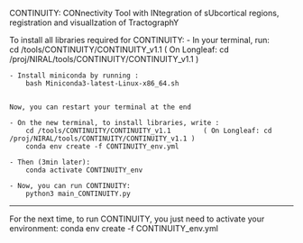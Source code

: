 CONTINUITY: CONnectivity Tool with INtegration of sUbcortical regions, registration and visualIzation of TractographY



To install all libraries required for CONTINUITY: 
	- In your terminal, run:  
		cd /tools/CONTINUITY/CONTINUITY_v1.1     ( On Longleaf: cd /proj/NIRAL/tools/CONTINUITY/CONTINUITY_v1.1 ) 

	- Install miniconda by running : 
		bash Miniconda3-latest-Linux-x86_64.sh


	Now, you can restart your terminal at the end

	- On the new terminal, to install libraries, write :  
		cd /tools/CONTINUITY/CONTINUITY_v1.1        ( On Longleaf: cd /proj/NIRAL/tools/CONTINUITY/CONTINUITY_v1.1 ) 
		conda env create -f CONTINUITY_env.yml

	- Then (3min later): 
		conda activate CONTINUITY_env

	- Now, you can run CONTINUITY: 
		python3 main_CONTINUITY.py


--------------------------------------------------------------------------------------------------------------------
For the next time, to run CONTINUITY, you just need to activate your environment:
	conda env create -f CONTINUITY_env.yml